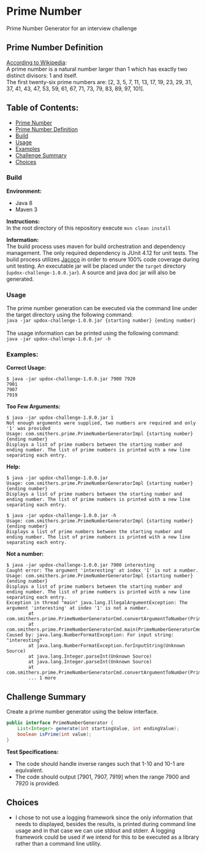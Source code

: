 # Prime Number
Prime Number Generator for an interview challenge

## Prime Number Definition
[According to Wikipedia](https://en.wikipedia.org/wiki/Prime_number):<br>
A prime number is a natural number larger than 1 which has exactly two distinct divisors: 1 and itself.<br>
The first twenty-six prime numbers are: [2, 3, 5, 7, 11, 13, 17, 19, 23,	29, 31, 37, 41, 43, 47, 53, 59, 61, 67, 71, 73, 79, 83, 89,	97, 101].

## Table of Contents:
* [Prime Number](#prime-number)
* [Prime Number Definition](#prime-number-definition)
* [Build](#build)
* [Usage](#usage)
* [Examples](#examples)
* [Challenge Summary](#challenge-summary)
* [Choices](#choices)

### Build
**Environment:**
* Java 8
* Maven 3

**Instructions:**<br>
In the root directory of this repository execute `mvn clean install`

**Information:**<br>
The build process uses maven for build orchestration and dependency management. The only required dependency is JUnit 4.12 for unit tests. The build process utilizes [Jacoco](https://www.eclemma.org/jacoco/index.html) in order to ensure 100% code coverage during unit testing. An executable jar will be placed under the `target` directory (`updox-challenge-1.0.0.jar`). A source and java doc jar will also be generated.

### Usage
The prime number generation can be executed via the command line under the target directory using the following command:<br>
`java -jar updox-challenge-1.0.0.jar {starting number} {ending number}`
<br><br>
The usage information can be printed using the following command:<br>
`java -jar updox-challenge-1.0.0.jar -h`

### Examples:
**Correct Usage:**

```
$ java -jar updox-challenge-1.0.0.jar 7900 7920
7901
7907
7919
```
**Too Few Arguments:**

```
$ java -jar updox-challenge-1.0.0.jar 1
Not enough arguments were supplied, two numbers are required and only '1' was provided
Usage: com.smithers.prime.PrimeNumberGeneratorImpl {starting number} {ending number}
Displays a list of prime numbers between the starting number and ending number. The list of prime numbers is printed with a new line separating each entry.
```
**Help:**

```
$ java -jar updox-challenge-1.0.0.jar
Usage: com.smithers.prime.PrimeNumberGeneratorImpl {starting number} {ending number}
Displays a list of prime numbers between the starting number and ending number. The list of prime numbers is printed with a new line separating each entry.
```
```
$ java -jar updox-challenge-1.0.0.jar -h
Usage: com.smithers.prime.PrimeNumberGeneratorImpl {starting number} {ending number}
Displays a list of prime numbers between the starting number and ending number. The list of prime numbers is printed with a new line separating each entry.
```
**Not a number:**

```
$ java -jar updox-challenge-1.0.0.jar 7900 interesting
Caught error: The argument 'interesting' at index '1' is not a number.
Usage: com.smithers.prime.PrimeNumberGeneratorImpl {starting number} {ending number}
Displays a list of prime numbers between the starting number and ending number. The list of prime numbers is printed with a new line separating each entry.
Exception in thread "main" java.lang.IllegalArgumentException: The argument 'interesting' at index '1' is not a number.
        at com.smithers.prime.PrimeNumberGeneratorCmd.convertArgumentToNumber(PrimeNumberGeneratorCmd.java:46)
        at com.smithers.prime.PrimeNumberGeneratorCmd.main(PrimeNumberGeneratorCmd.java:25)
Caused by: java.lang.NumberFormatException: For input string: "interesting"
        at java.lang.NumberFormatException.forInputString(Unknown Source)
        at java.lang.Integer.parseInt(Unknown Source)
        at java.lang.Integer.parseInt(Unknown Source)
        at com.smithers.prime.PrimeNumberGeneratorCmd.convertArgumentToNumber(PrimeNumberGeneratorCmd.java:44)
        ... 1 more
```


## Challenge Summary
Create a prime number generator using the below interface.

```Java
public interface PrimeNumberGenerator {
	List<Integer> generate(int startingValue, int endingValue);
	boolean isPrime(int value);
}
```

**Test Specifications:**
* The code should handle inverse ranges such that 1-10 and 10-1 are equivalent.
* The code should output [7901, 7907, 7919] when the range 7900 and 7920 is provided.

## Choices
* I chose to not use a logging framework since the only information that needs to displayed, besides the results, is printed during command line usage and in that case we can use stdout and stderr. A logging framework could be used if we intend for this to be executed as a library rather than a command line utility.
